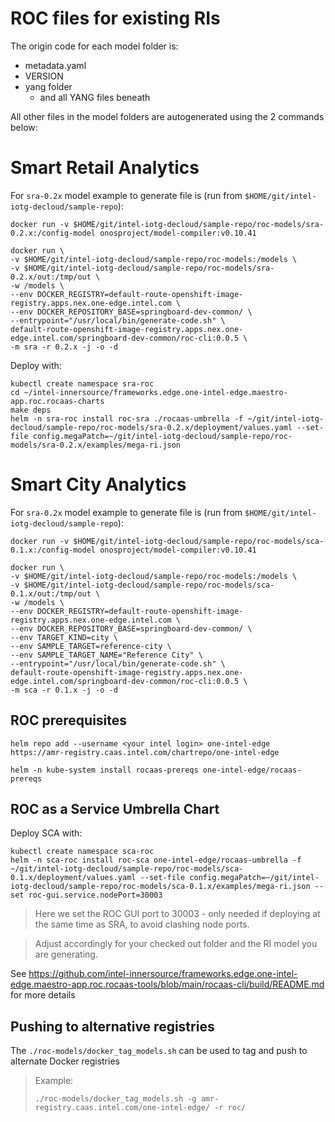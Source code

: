 # ROC files for existing RIs

The origin code for each model folder is:
* metadata.yaml
* VERSION
* yang folder
  * and all YANG files beneath

All other files in the model folders are autogenerated using the 2 commands below:

# Smart Retail Analytics
For `sra-0.2x` model example to generate file is (run from `$HOME/git/intel-iotg-decloud/sample-repo`):

```shell
docker run -v $HOME/git/intel-iotg-decloud/sample-repo/roc-models/sra-0.2.x:/config-model onosproject/model-compiler:v0.10.41
```

```shell
docker run \
-v $HOME/git/intel-iotg-decloud/sample-repo/roc-models:/models \
-v $HOME/git/intel-iotg-decloud/sample-repo/roc-models/sra-0.2.x/out:/tmp/out \
-w /models \
--env DOCKER_REGISTRY=default-route-openshift-image-registry.apps.nex.one-edge.intel.com \
--env DOCKER_REPOSITORY_BASE=springboard-dev-common/ \
--entrypoint="/usr/local/bin/generate-code.sh" \
default-route-openshift-image-registry.apps.nex.one-edge.intel.com/springboard-dev-common/roc-cli:0.0.5 \
-m sra -r 0.2.x -j -o -d
```

Deploy with:
```shell
kubectl create namespace sra-roc
cd ~/intel-innersource/frameworks.edge.one-intel-edge.maestro-app.roc.rocaas-charts
make deps
helm -n sra-roc install roc-sra ./rocaas-umbrella -f ~/git/intel-iotg-decloud/sample-repo/roc-models/sra-0.2.x/deployment/values.yaml --set-file config.megaPatch=~/git/intel-iotg-decloud/sample-repo/roc-models/sra-0.2.x/examples/mega-ri.json
```

# Smart City Analytics
For `sra-0.2x` model example to generate file is (run from `$HOME/git/intel-iotg-decloud/sample-repo`):

```shell
docker run -v $HOME/git/intel-iotg-decloud/sample-repo/roc-models/sca-0.1.x:/config-model onosproject/model-compiler:v0.10.41
```

```shell
docker run \
-v $HOME/git/intel-iotg-decloud/sample-repo/roc-models:/models \
-v $HOME/git/intel-iotg-decloud/sample-repo/roc-models/sca-0.1.x/out:/tmp/out \
-w /models \
--env DOCKER_REGISTRY=default-route-openshift-image-registry.apps.nex.one-edge.intel.com \
--env DOCKER_REPOSITORY_BASE=springboard-dev-common/ \
--env TARGET_KIND=city \
--env SAMPLE_TARGET=reference-city \
--env SAMPLE_TARGET_NAME="Reference City" \
--entrypoint="/usr/local/bin/generate-code.sh" \
default-route-openshift-image-registry.apps.nex.one-edge.intel.com/springboard-dev-common/roc-cli:0.0.5 \
-m sca -r 0.1.x -j -o -d
```

## ROC prerequisites

```shell
helm repo add --username <your intel login> one-intel-edge https://amr-registry.caas.intel.com/chartrepo/one-intel-edge
```

```shell
helm -n kube-system install rocaas-prereqs one-intel-edge/rocaas-prereqs
```

## ROC as a Service Umbrella Chart

Deploy SCA with:
```shell
kubectl create namespace sca-roc
helm -n sca-roc install roc-sca one-intel-edge/rocaas-umbrella -f ~/git/intel-iotg-decloud/sample-repo/roc-models/sca-0.1.x/deployment/values.yaml --set-file config.megaPatch=~/git/intel-iotg-decloud/sample-repo/roc-models/sca-0.1.x/examples/mega-ri.json --set roc-gui.service.nodePort=30003
```

> Here we set the ROC GUI port to 30003 - only needed if deploying at the same time as SRA, to avoid clashing node ports. 


> Adjust accordingly for your checked out folder and the RI model you are generating.

See https://github.com/intel-innersource/frameworks.edge.one-intel-edge.maestro-app.roc.rocaas-tools/blob/main/rocaas-cli/build/README.md for more details

## Pushing to alternative registries
The `./roc-models/docker_tag_models.sh` can be used to tag and push to alternate Docker registries

> Example:
> 
> `./roc-models/docker_tag_models.sh -g amr-registry.caas.intel.com/one-intel-edge/ -r roc/`
